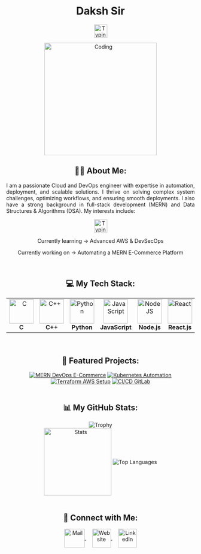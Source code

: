 <h1 align="center">Daksh Sir</h1>
<p align="center">
   <img src="https://readme-typing-svg.demolab.com?font=Roboto+Slab&color=%237E3ACE&size=30&center=true&vCenter=true&width=450&duration=1500&pause=1000&lines=Cloud+Engineer;DevOps+Enthusiast;MERN+Stack+Developer;DSA+Practitioner" width="auto" height="35" alt="Typing"/>
</p>
<p align="center">
  <img src="https://res.cloudinary.com/dry07iyvo/image/upload/v1735366890/coding_utrxxa.gif" width="300" height="auto" alt="Coding"/>
</p>
<h2 align="center">👨‍💻 About Me:</h2>
<p align="justify">I am a passionate Cloud and DevOps engineer with expertise in automation, deployment, and scalable solutions. I thrive on solving complex system challenges, optimizing workflows, and ensuring smooth deployments. I also have a strong background in full-stack development (MERN) and Data Structures & Algorithms (DSA). My interests include:</p>
<p align="center">
   <img src="https://readme-typing-svg.demolab.com?font=Roboto+Slab&color=%237E3ACE&size=30&center=true&vCenter=true&width=450&duration=1500&pause=1000&lines=Cloud+Computing;DevOps;Kubernetes;AWS;CI/CD+Automation" width="auto" height="35" alt="Typing"/>
</p>
<p align="center">Currently learning -> Advanced AWS & DevSecOps</p>
<p align="center">Currently working on -> Automating a MERN E-Commerce Platform</p>
<br>
<h2 align="center">💻 My Tech Stack:</h2>
<table align="center">
<tr>
   <td align="center"><img src="https://cdn.worldvectorlogo.com/logos/c-1.svg" width="65" height="65" alt="C"/><br><b>C</b></td>
   <td align="center"><img src="https://cdn.worldvectorlogo.com/logos/c.svg" width="65" height="65" alt="C++"/><br><b>C++</b></td>
   <td align="center"><img src="https://cdn.worldvectorlogo.com/logos/python-5.svg" width="65" height="65" alt="Python"/><br><b>Python</b></td>
   <td align="center"><img src="https://cdn.worldvectorlogo.com/logos/javascript.svg" width="65" height="65" alt="JavaScript"/><br><b>JavaScript</b></td>
   <td align="center"><img src="https://cdn.worldvectorlogo.com/logos/nodejs-icon.svg" width="65" height="65" alt="NodeJS"/><br><b>Node.js</b></td>
   <td align="center"><img src="https://cdn.worldvectorlogo.com/logos/react-1.svg" width="65" height="65" alt="React"/><br><b>React.js</b></td>
   <td align="center"><img src="https://cdn.worldvectorlogo.com/logos/mongodb-icon-1-1.svg" width="65" height="65" alt="MongoDB"/><br><b>MongoDB</b></td>
   <td align="center"><img src="https://cdn.worldvectorlogo.com/logos/docker-icon.svg" width="65" height="65" alt="Docker"/><br><b>Docker</b></td>
   <td align="center"><img src="https://cdn.worldvectorlogo.com/logos/kubernetes.svg" width="65" height="65" alt="Kubernetes"/><br><b>Kubernetes</b></td>
   <td align="center"><img src="https://cdn.worldvectorlogo.com/logos/aws-2.svg" width="65" height="65" alt="AWS"/><br><b>AWS</b></td>
   <td align="center"><img src="https://cdn.worldvectorlogo.com/logos/terraform-enterprise.svg" width="65" height="65" alt="Terraform"/><br><b>Terraform</b></td>
   <td align="center"><img src="https://cdn.worldvectorlogo.com/logos/git-icon.svg" width="65" height="65" alt="Git"/><br><b>Git</b></td>
</tr>
</table>
<br>
<h2 align="center">📕 Featured Projects:</h2>
<div align="center">
<a href="https://github.com/dakshsir/mern-ecommerce-devops"><img src="https://github-readme-stats.vercel.app/api/pin/?username=dakshsir&repo=mern-ecommerce-devops&theme=transparent" alt="MERN DevOps E-Commerce"></a>
<a href="https://github.com/dakshsir/kubernetes-cluster-automation"><img src="https://github-readme-stats.vercel.app/api/pin/?username=dakshsir&repo=kubernetes-cluster-automation&theme=transparent" alt="Kubernetes Automation"></a>
<a href="https://github.com/dakshsir/terraform-aws-setup"><img src="https://github-readme-stats.vercel.app/api/pin/?username=dakshsir&repo=terraform-aws-setup&theme=transparent" alt="Terraform AWS Setup"></a>
<a href="https://github.com/dakshsir/cicd-gitlab"><img src="https://github-readme-stats.vercel.app/api/pin/?username=dakshsir&repo=cicd-gitlab&theme=transparent" alt="CI/CD GitLab"></a>
</div>
<br>
<h2 align="center">📊 My GitHub Stats:</h2>
<div align=center>
  <img src="https://github-profile-trophy.vercel.app/?username=dakshsir&row=2&column=3&no-bg=true&margin-w=2&margin-h=2&no-frame=true" alt="Trophy"/>
</div>
<div align="center">
  <img align="center" src="http://github-profile-summary-cards.vercel.app/api/cards/stats?username=dakshsir&theme=transparent" height="180em" alt="Stats"/>
  <img align="center" src="https://github-readme-stats.vercel.app/api/top-langs?username=dakshsir&hide_border=true&no-bg=true&no-frame=true&layout=compact&theme=transparent&langs_count=8" alt="Top Languages"/>
</div>
<br>
<h2 align="center">🔗 Connect with Me:</h2>
<p align="center">
  <a href="mailto:dakshsir@gmail.com">
    <img align="center" src="https://cdn.worldvectorlogo.com/logos/official-gmail-icon-2020-.svg" width="55" height="50" alt="Mail" />
  </a>
  &nbsp;&nbsp;&nbsp;
  <a href="https://dakshsir.vercel.app">
    <img align="center" src="https://cdn.worldvectorlogo.com/logos/chrome-modern-.svg" width="50" height="50" alt="Website"/>
  </a>
  &nbsp;&nbsp;&nbsp;
  <a href="https://linkedin.com/in/dakshsir/">
    <img align="center" src="https://cdn.worldvectorlogo.com/logos/linkedin-icon-3.svg" width="50" height="50" alt="LinkedIn"/>
  </a>
</p>

